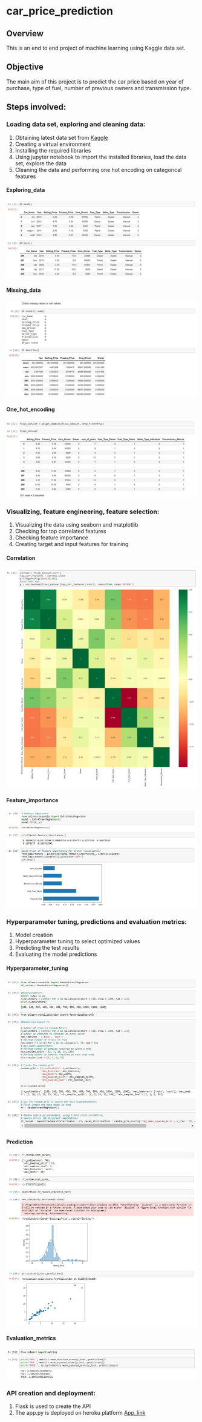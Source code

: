 # car_price_prediction
## Overview
This is an end to end project of machine learning using Kaggle data set.

## Objective
The main aim of this project is to predict the car price based on year of purchase, type of fuel, number of previous owners and transmission type.

## Steps involved:
### Loading data set, exploring and cleaning data:
  1. Obtaining latest data set from [Kaggle](https://www.kaggle.com/nehalbirla/vehicle-dataset-from-cardekho/version/3?select=car+data.csv)
  2. Creating a virtual environment
  3. Installing the required libraries
  4. Using jupyter notebook to import the installed libraries, load the data set, explore the data
  5. Cleaning the data and performing one hot encoding on categorical features

#### Exploring_data
![Exploring_data](https://github.com/msna121/car_price_prediction/blob/master/images/Explore.JPG)

#### Missing_data
![Missing_data](https://github.com/msna121/car_price_prediction/blob/master/images/missing_values.JPG)

#### One_hot_encoding
![One_hot_encoding](https://github.com/msna121/car_price_prediction/blob/master/images/one_hot_encoding.JPG)

### Visualizing, feature engineering, feature selection:
  1. Visualizing the data using seaborn and matplotlib
  2. Checking for top correlated features
  3. Checking feature importance
  4. Creating target and input features for training

#### Correlation
![Correlated_features](https://github.com/msna121/car_price_prediction/blob/master/images/top_corr_features.JPG)

#### Feature_importance
![Important_features](https://github.com/msna121/car_price_prediction/blob/master/images/feature_importance.JPG)

### Hyperparameter tuning, predictions and evaluation metrics:
  1. Model creation
  2. Hyperparameter tuning to select optimized values
  3. Predicting the test results
  4. Evaluating the model predictions

#### Hyperparameter_tuning
![Hyperparameter_tuning](https://github.com/msna121/car_price_prediction/blob/master/images/hyperparameter_tuning.JPG)

#### Prediction
![Prediction](https://github.com/msna121/car_price_prediction/blob/master/images/predictions.JPG)

#### Evaluation_metrics
![Evaluation](https://github.com/msna121/car_price_prediction/blob/master/images/evaluation_metrics.JPG)

### API creation and deployment:
  1. Flask is used to create the API
  2. The app.py is deployed on heroku platform [App_link](https://carpricepredictionmsna.herokuapp.com/)
